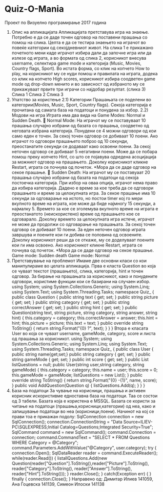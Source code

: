 # Quiz-O-Mania
Проект по Визуелно програмирање 2017 година
1) Опис на апликацијата
Апликацијата претставува игра на знаење. Потребно е да се даде точен одговор на поставени прашања со помош на слика. Целта е да се тестира знаењето на играчот во повеќе категории од секојдневниот живот. На слика 1 е прикажано почетното мени каде играчот избира дали да започне игра или да излезе од играта, а во формата од слика 2, корисникот внесува username, селектира game mode и категорија (Music, Movies, Country flags, Sport). Во истата форма, со клик на копчето How to play, на корисникот му се нуди помош и правилата на играта, додека со клик на копчето High scores, корисникот избира соодветен game mode од drop-down менито и во зависност од избраното му се прикажуваат првите три играчи со најдобар резултат. (слика 3)
Слика 1
Слика 2
Слика 3
2) Упатство за користење
2.1) Категории
Прашањата се поделени во категории(Movies, Music, Sport, Country flags). Секоја категорија е прочитана од самата база на податоци и понудена за избор.
2.2) Модови на игра
Играта има два вида на Game Modes: Normal и Sudden Death.
 Normal Mode: На играчот му се поставуваат 10 прашања случајно избрани од базата со прашања, соодветно од неговата избрана категорија. Понудени се 4 можни одговори од кои само еден е точен. За секој точен одговор се добиваат 10 поени. Ако играчот го одговори прашањето побрзо од 10 секунди, преостанатите секунди се додаваат како освоени поени. За секој неточен одговор се добиваат 5 негативни поени. Може да се побара помош преку копчето Hint, со што се појавува одредена асоцијација за можниот одговор на прашањето. Доколку корисникот кликне Restart, играта се почнува од почеток.
*Мора да се даде одговор на секое прашање.
 Sudden Death: На играчот му се поставуаат 20 прашања случајно избрани од базата на податоци од секоја постоечка категорија. При избор на оваа опција, играчот нема право да избира категорија. Дадено е време за кое треба да се одговори прашањето и време за целокупната игра. За секое прашање има 10 секунди за одговарање на истото, но постои timer кој го мери вкупното време на играта, кое може да биде најмногу 15 секунди, а најмалку 5. Времето за кое се зголемува вкупното време на играта е преостанатото (неискористено) време од прашањето кое се одговарало. Доколку времето за целокупната игра истече, играчот не може да продолжи со одговарање на прашањата. За секој точен одговор се добиваат 10 поени. За еден неточен одговор играта завршува и поените кои ги добива се половина од освоените. Доколку корисникот реши да се откаже, му се доделуваат поените кои ги има освоено.
Ако корисникот кликне Restart, играта се почнува од почеток.
*Мора да се даде одговор на секое прашање.
Game mode: Sudden death
Game mode: Normal
3) Претставување на проблемот
Имаме две основни класи со кои манипулираме во целата апликација.
Прва е класта Question во која се чуваат текстот (прашањето), слика, категорија, hint и точен одговор. За бирање на прашањата за корисникот, како и понудените одговори, користиме функции кои се базирани на случаен избор.
using System;
using System.Collections.Generic;
using System.Linq;
using System.Text;
using System.Threading.Tasks;
namespace Quiz_
{
public class Question
{
public string text { get; set; }
public string picture { get; set; }
public string category { get; set; }
public string correctAnswer { get; set; }
public string hint { get; set; }
public Question(string text, string picture, string category, string answer, string hint)
{
this.category = category;
this.correctAnswer = answer;
this.hint = hint;
this.picture = picture;
this.text = text;
}
public override string ToString()
{
return string.Format("{0} ?", text);
}
}
}
Втора е класата User во која се чуваат username, gameMode, category, score и листа од прашања за корисникот.
using System;
using System.Collections.Generic;
using System.Linq;
using System.Text;
using System.Threading.Tasks;
namespace Quiz_
{
public class User
{
public string name{get;set;}
public string category { get; set; }
public string gameMode { get; set; }
public int score { get; set; }
public List<Question> listQuestions = null;
public User(string user,string category, string gameMode)
{
this.category = category;
this.name = user;
this.score = 0;
this.gameMode = gameMode;
listQuestions = new List<Question>();
}
public override string ToString()
{
return string.Format("{0} -{1}", name, score);
}
public void AddQuestion(Question q)
{
listQuestions.Add(q);
}
}
}
4) База на податоци
За чување на корисници, прашања и активен корисник искористивме едноставна база на податоци. Таа се состои од 3 табели. Базата која е користена е MSSQL. Базата се користи за читање на податоци (прашања,корисници,категории) од неа, како и запишување податоци во неа (корисници,поени). Начинот на кој се прави тоа е прикажан подолу:
SqlConnection connection = new SqlConnection();
connection.ConnectionString = "Data Source=ILIEV-PC\\SQLEXPRESS;Initial Catalog=Questions;Integrated Security=True";
SqlCommand command = new SqlCommand();
command.Connection = connection;
command.CommandText = "SELECT * FROM Questions WHERE Category = @Category";
command.Parameters.AddWithValue("@Category", user.category);
try
{
connection.Open();
SqlDataReader reader = command.ExecuteReader();
while(reader.Read())
{
listallQuestions.Add(new Question(reader["Question"].ToString(),reader["Picture"].ToString(), reader["Category"].ToString(), reader["Answer"].ToString(), reader["Hint"].ToString()));
}
reader.Close();
}
catch(Exception err)
{
}
finally
{
connection.Close();
}
Направено од: Димитар Илиев 141059, Ана Гоцевска 141139, Симеон Илоски 141138
